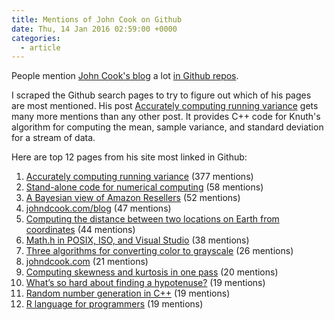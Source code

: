 ```yaml
---
title: Mentions of John Cook on Github
date: Thu, 14 Jan 2016 02:59:00 +0000
categories:
  - article
---
```

People mention [John Cook's blog](http://www.johndcook.com) a lot [in Github
repos](https://github.com/search?q=johndcook.com&type=Code&utf8=%E2%9C%93).

I scraped the Github search pages to try to figure out which of his pages are
most mentioned. His post [Accurately computing running
variance](http://www.johndcook.com/blog/standard_deviation) gets many more
mentions than any other post. It provides C++ code for Knuth's algorithm for
computing the mean, sample variance, and standard deviation for a stream of
data.

Here are top 12 pages from his site most linked in Github:

  1. [Accurately computing running variance](http://www.johndcook.com/blog/standard_deviation) (377 mentions)
  2. [Stand-alone code for numerical computing](http://www.johndcook.com/stand_alone_code.html) (58 mentions)
  3. [A Bayesian view of Amazon Resellers](http://www.johndcook.com/blog/2011/09/27/bayesian-amazon) (52 mentions)
  4. [johndcook.com/blog](http://www.johndcook.com/blog) (47 mentions)
  5. [Computing the distance between two locations on Earth from coordinates](http://www.johndcook.com/python_longitude_latitude.html) (44 mentions)
  6. [Math.h in POSIX, ISO, and Visual Studio](http://www.johndcook.com/math_h.html) (38 mentions)
  7. [Three algorithms for converting color to grayscale](http://www.johndcook.com/blog/2009/08/24/algorithms-convert-color-grayscale) (26 mentions)
  8. [johndcook.com](http://www.johndcook.com) (21 mentions)
  9. [Computing skewness and kurtosis in one pass](http://www.johndcook.com/blog/skewness_kurtosis) (20 mentions)
  10. [What’s so hard about finding a hypotenuse?](http://www.johndcook.com/blog/2010/06/02/whats-so-hard-about-finding-a-hypotenuse) (19 mentions)
  11. [Random number generation in C++](http://www.johndcook.com/simplerng.cpp) (19 mentions)
  12. [R language for programmers](http://www.johndcook.com/r_language_for_programmers.html) (19 mentions)
